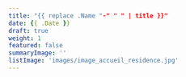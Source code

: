 ```yaml
---
title: "{{ replace .Name "-" " " | title }}"
date: {{ .Date }}
draft: true
weight: 1
featured: false
summaryImage: ''
listImage: 'images/image_accueil_residence.jpg'
---
```

